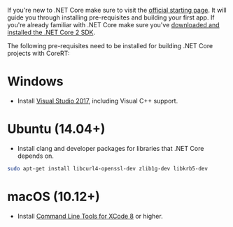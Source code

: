 If you're new to .NET Core make sure to visit the [official starting page](http://dotnet.github.io). It will guide you through installing pre-requisites and building your first app.
If you're already familiar with .NET Core make sure you've [downloaded and installed the .NET Core 2 SDK](https://www.microsoft.com/net/download/core).

The following pre-requisites need to be installed for building .NET Core projects with CoreRT:

# Windows

* Install [Visual Studio 2017](https://www.visualstudio.com/en-us/products/visual-studio-community-vs.aspx), including Visual C++ support.

# Ubuntu (14.04+)

* Install clang and developer packages for libraries that .NET Core depends on.

```sh
sudo apt-get install libcurl4-openssl-dev zlib1g-dev libkrb5-dev
```

# macOS (10.12+)

* Install [Command Line Tools for XCode 8](https://developer.apple.com/xcode/download/) or higher.
